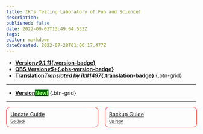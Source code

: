 ```yaml
---
title: IK's Testing Laboratory of Fun and Science!
description: 
published: false
date: 2022-09-03T13:49:04.533Z
tags: 
editor: markdown
dateCreated: 2022-07-28T01:00:17.477Z
---
```


* [**Version*v0.1.11*{.version-badge}**]()
* [**OBS Version*v5+*{.obs-version-badge}**]()
* [**Translation*Translated by ik#1497*{.translation-badge}**]()
{.btn-grid}

---

* [**Version<span class="version-badge" style="color: #9aff67!important; background-color: #006906!important;">New!</span>**]()
{.btn-grid}

<style type="text/css">
div#lower-grid-border {
  border: 1px solid red;
  border-radius: 10px;
  width: 100%;
  display: flex;
}
div#lower-grid-border-spacing {
  margin: 10px;
}
div#lower-grid-bottom {
  font-size: 10px;
  margin-top: 3px;
}
div#lower-grid {
  display: grid;
  grid-template-columns: 1fr 1fr;
  grid-gap: 20px;
}
</style>

---

<div id="lower-grid"><div id="lower-grid-border"><div id="lower-grid-border-spacing"><a href="/en/" id="lower-grid-1"><div id="lower-grid-upper">Update Guide</div><div id="lower-grid-bottom">Go Back</div></a></div></div><div id="lower-grid-border"><div id="lower-grid-border-spacing"><a href="/en/" id="lower-grid-2"><div id="lower-grid-upper">Backup Guide</div><div id="lower-grid-bottom">Up Next</div></a></div></div></div>